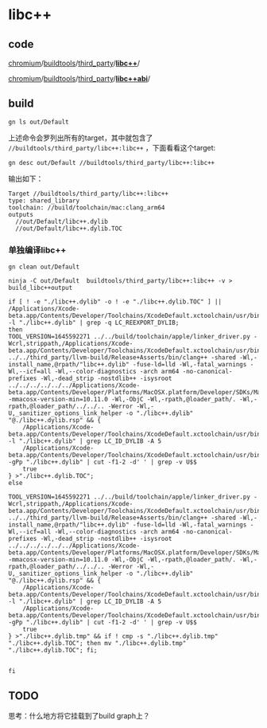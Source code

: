 # libc++

## code

[chromium](https://github.com/chromium/chromium)/[buildtools](https://github.com/chromium/chromium/tree/main/buildtools)/[third_party](https://github.com/chromium/chromium/tree/main/buildtools/third_party)/[**libc++**](https://github.com/chromium/chromium/tree/main/buildtools/third_party/libc%2B%2B)/

[chromium](https://github.com/chromium/chromium)/[buildtools](https://github.com/chromium/chromium/tree/main/buildtools)/[third_party](https://github.com/chromium/chromium/tree/main/buildtools/third_party)/[**libc++abi**](chromium/buildtools/third_party/libc++abi/)/

## build



```shell
gn ls out/Default
```

上述命令会罗列出所有的target，其中就包含了 `//buildtools/third_party/libc++:libc++` ，下面看看这个target:

```
gn desc out/Default //buildtools/third_party/libc++:libc++
```

输出如下：

```
Target //buildtools/third_party/libc++:libc++
type: shared_library
toolchain: //build/toolchain/mac:clang_arm64
outputs
  //out/Default/libc++.dylib
  //out/Default/libc++.dylib.TOC
```



### 单独编译libc++

```
gn clean out/Default
```



```
ninja -C out/Default  buildtools/third_party/libc++:libc++ -v > build_libc++output
```



```shell
if [ ! -e "./libc++.dylib" -o ! -e "./libc++.dylib.TOC" ] || /Applications/Xcode-beta.app/Contents/Developer/Toolchains/XcodeDefault.xctoolchain/usr/bin/otool -l "./libc++.dylib" | grep -q LC_REEXPORT_DYLIB; 
then 
TOOL_VERSION=1645592271 ../../build/toolchain/apple/linker_driver.py -Wcrl,strippath,/Applications/Xcode-beta.app/Contents/Developer/Toolchains/XcodeDefault.xctoolchain/usr/bin/strip ../../third_party/llvm-build/Release+Asserts/bin/clang++ -shared -Wl,-install_name,@rpath/"libc++.dylib" -fuse-ld=lld -Wl,-fatal_warnings -Wl,--icf=all -Wl,--color-diagnostics -arch arm64 -no-canonical-prefixes -Wl,-dead_strip -nostdlib++ -isysroot ../../../../../../Applications/Xcode-beta.app/Contents/Developer/Platforms/MacOSX.platform/Developer/SDKs/MacOSX12.3.sdk -mmacosx-version-min=10.11.0 -Wl,-ObjC -Wl,-rpath,@loader_path/. -Wl,-rpath,@loader_path/../../.. -Werror -Wl,-U,_sanitizer_options_link_helper -o "./libc++.dylib" "@./libc++.dylib.rsp" && {
    /Applications/Xcode-beta.app/Contents/Developer/Toolchains/XcodeDefault.xctoolchain/usr/bin/otool -l "./libc++.dylib" | grep LC_ID_DYLIB -A 5
    /Applications/Xcode-beta.app/Contents/Developer/Toolchains/XcodeDefault.xctoolchain/usr/bin/nm -gPp "./libc++.dylib" | cut -f1-2 -d' ' | grep -v U$$
    true
} >"./libc++.dylib.TOC"; 
else 

TOOL_VERSION=1645592271 ../../build/toolchain/apple/linker_driver.py -Wcrl,strippath,/Applications/Xcode-beta.app/Contents/Developer/Toolchains/XcodeDefault.xctoolchain/usr/bin/strip ../../third_party/llvm-build/Release+Asserts/bin/clang++ -shared -Wl,-install_name,@rpath/"libc++.dylib" -fuse-ld=lld -Wl,-fatal_warnings -Wl,--icf=all -Wl,--color-diagnostics -arch arm64 -no-canonical-prefixes -Wl,-dead_strip -nostdlib++ -isysroot ../../../../../../Applications/Xcode-beta.app/Contents/Developer/Platforms/MacOSX.platform/Developer/SDKs/MacOSX12.3.sdk -mmacosx-version-min=10.11.0 -Wl,-ObjC -Wl,-rpath,@loader_path/. -Wl,-rpath,@loader_path/../../.. -Werror -Wl,-U,_sanitizer_options_link_helper -o "./libc++.dylib" "@./libc++.dylib.rsp" && {
    /Applications/Xcode-beta.app/Contents/Developer/Toolchains/XcodeDefault.xctoolchain/usr/bin/otool -l "./libc++.dylib" | grep LC_ID_DYLIB -A 5
    /Applications/Xcode-beta.app/Contents/Developer/Toolchains/XcodeDefault.xctoolchain/usr/bin/nm -gPp "./libc++.dylib" | cut -f1-2 -d' ' | grep -v U$$
    true
} >"./libc++.dylib.tmp" && if ! cmp -s "./libc++.dylib.tmp" "./libc++.dylib.TOC"; then mv "./libc++.dylib.tmp" "./libc++.dylib.TOC"; fi; 


fi

```



## TODO

思考：什么地方将它挂载到了build graph上？

